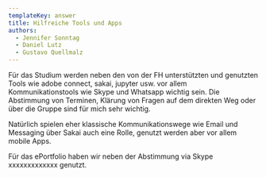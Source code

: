 ```yaml
---
templateKey: answer
title: Hilfreiche Tools und Apps
authors:
  - Jennifer Sonntag
  - Daniel Lutz
  - Gustavo Quellmalz
---
```

Für das Studium werden neben den von der FH unterstützten und genutzten Tools wie adobe connect, sakai, jupyter usw. vor allem Kommunikationstools wie Skype und Whatsapp wichtig sein. Die Abstimmung von Terminen, Klärung von Fragen auf dem direkten Weg oder über die Gruppe sind für mich sehr wichtig.

Natürlich spielen eher klassische Kommunikationswege wie Email und Messaging über Sakai auch eine Rolle, genutzt werden aber vor allem mobile Apps.

Für das ePortfolio haben wir neben der Abstimmung via Skype xxxxxxxxxxxxx genutzt.
